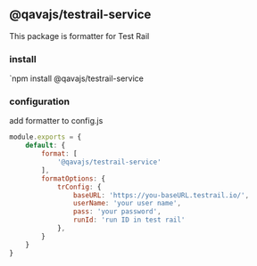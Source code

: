 ## @qavajs/testrail-service
This package is formatter for Test Rail

### install
`npm install @qavajs/testrail-service

### configuration

add formatter to config.js
```javascript
module.exports = {
    default: {
        format: [
            '@qavajs/testrail-service'
        ],
        formatOptions: {
            trConfig: {
                baseURL: 'https://you-baseURL.testrail.io/',
                userName: 'your user name',
                pass: 'your password',
                runId: 'run ID in test rail'
            },
        }
    }
}
```
